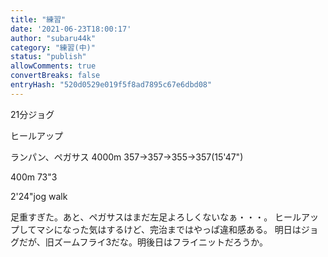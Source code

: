 ```yaml
---
title: "練習"
date: '2021-06-23T18:00:17'
author: "subaru44k"
category: "練習(中)"
status: "publish"
allowComments: true
convertBreaks: false
entryHash: "520d0529e019f5f8ad7895c67e6dbd08"
---
```

21分ジョグ

ヒールアップ

ランパン、ペガサス
4000m
357→357→355→357(15'47")

400m
73"3

2'24"jog
walk

足重すぎた。あと、ペガサスはまだ左足よろしくないなぁ・・・。
ヒールアップしてマシになった気はするけど、完治まではやっぱ違和感ある。
明日はジョグだが、旧ズームフライ3だな。明後日はフライニットだろうか。
